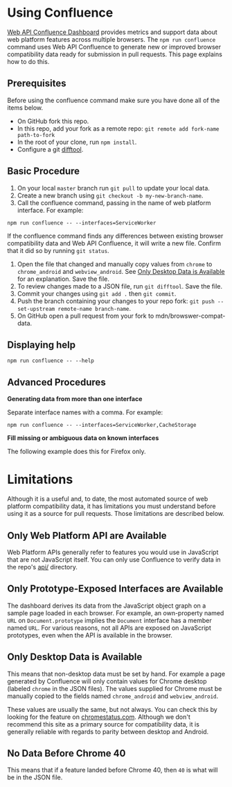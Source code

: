# Using Confluence

[Web API Confluence Dashboard](http://web-confluence.appspot.com/#!/) provides metrics and support data about web platform features across multiple browsers. The `npm run confluence` command uses Web API Confluence to generate new or improved browser compatibility data ready for submission in pull requests. This page explains how to do this.

## Prerequisites

Before using the confluence command make sure you have done all of the items below.

* On GitHub fork this repo.
* In this repo, add your fork as a remote repo: `git remote add fork-name path-to-fork`
* In the root of your clone, run `npm install`.
* Configure a git [difftool](https://git-scm.com/docs/git-difftool).

## Basic Procedure

1. On your local `master` branch run `git pull` to update your local data.
1. Create a new branch using `git checkout -b my-new-branch-name`.
1. Call the confluence command, passing in the name of web platform interface. For example:

`npm run confluence -- --interfaces=ServiceWorker`

If the confluence command finds any differences between existing browser compatibility data and Web API Confluence, it will write a new file. Confirm that it did so by running `git status`.
1. Open the file that changed and manually copy values from `chrome` to `chrome_android` and `webview_android`. See [Only Desktop Data is Available](#only-desktop-data-is-available) for an explanation. Save the file.
1. To review changes made to a JSON file, run `git difftool`. Save the file.
1. Commit your changes using `git add .` then `git commit`.
1. Push the branch containing your changes to your repo fork: `git push --set-upstream remote-name branch-name`.
1. On GitHub open a pull request from your fork to mdn/browswer-compat-data.

## Displaying help

```
npm run confluence -- --help
```

## Advanced Procedures

**Generating data from more than one interface**

Separate interface names with a comma. For example:

```
npm run confluence -- --interfaces=ServiceWorker,CacheStorage
```

**Fill missing or ambiguous data on known interfaces**

The following example does this for Firefox only.

# Limitations

Although it is a useful and, to date, the most automated source of web platform compatibility data, it has limitations you must understand before using it as a source for pull requests. Those limitations are described below.

## Only Web Platform API are Available

Web Platform APIs generally refer to features you would use in JavaScript that are not JavaScript itself. You can only use Confluence to verify data in the repo's [api/](https://github.com/mdn/browser-compat-data/tree/master/api) directory.

## Only Prototype-Exposed Interfaces are Available

The dashboard derives its data from the JavaScript object graph on a sample page loaded in each browser. For example, an own-property named `URL` on `Document.prototype` implies the `Document` interface has a member named `URL`. For various reasons, not all APIs are exposed on JavaScript prototypes, even when the API is available in the browser.

## Only Desktop Data is Available

This means that non-desktop data must be set by hand. For example a page generated by Confluence will only contain values for Chrome desktop (labeled `chrome` in the JSON files). The values supplied for Chrome must be manually copied to the fields named `chrome_android` and `webview_android`.

These values are usually the same, but not always. You can check this by looking for the feature on [chromestatus.com](https://www.chromestatus.com/features). Although we don't recommend this site as a primary source for compatibility data, it is generally reliable with regards to parity between desktop and Android.

## No Data Before Chrome 40

This means that if a feature landed before Chrome 40, then `40` is what will be in the JSON file.
